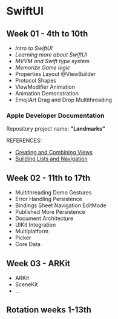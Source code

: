 # SwiftUI

## Week 01 - 4th to 10th
    
* _Intro to SwiftUI_
* _Learning more about SwiftUI_
* _MVVM and Swift type system_
* _Memorize Game logic_
* Properties Layout @ViewBuilder
* Protocol Shapes
* ViewModifier Animation
* Animation Demonstration
* EmojiArt Drag and Drop Multithreading

### Apple Developer Documentation

Repository project name: __"Landmarks"__

REFERENCES:

* [Creating and Combining Views](https://developer.apple.com/tutorials/swiftui/creating-and-combining-views)
* [Building Lists and Navigation](https://developer.apple.com/tutorials/swiftui/building-lists-and-navigation)

## Week 02 - 11th to 17th
    
* Multithreading Demo Gestures
* Error Handling Persistence
* Bindings Sheet Navigation EditMode
* Published More Persistence
* Document Architecture
* UIKit Integration
* Multiplatform
* Picker
* Core Data
  
## Week 03 - ARKit

* ARKit
* SceneKit
* ...

## Rotation weeks 1-13th